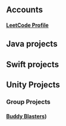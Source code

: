 <base target="_blank">

## Accounts
#### [LeetCode Profile](https://leetcode.com/u/Owen_F/)

## Java projects

## Swift projects

## Unity Projects
### Group Projects
#### [Buddy Blasters](https://github.com/OwenFahringer/BuddyManualUpload))
